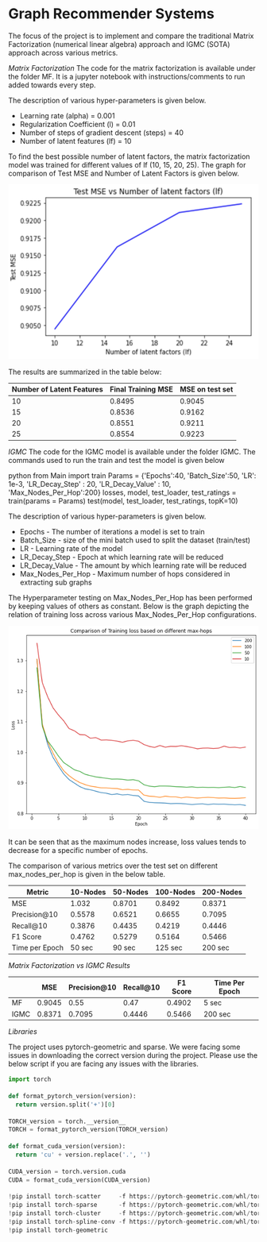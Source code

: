 # Graph Recommender Systems

The focus of the project is to implement and compare the traditional Matrix Factorization (numerical linear algebra) approach and IGMC (SOTA) approach across various metrics.

*Matrix Factorization*
The code for the matrix factorization is available under the folder MF. It is a jupyter notebook with instructions/comments to run added towards every step.

The description of various hyper-parameters is given below.

* Learning rate (alpha) = 0.001
* Regularization Coefficient (l) = 0.01
* Number of steps of gradient descent (steps) = 40
* Number of latent features (lf) = 10

To find the best possible number of latent factors, the matrix factorization model was trained for different values of lf (10, 15, 20, 25). The graph for comparison of Test MSE and Number of Latent Factors is given below. 

<img title="Test MSE VS Number of Latent Factors" alt="Alt text" src="TestMSEvsLF.png" style="width:516px; height:352px">

The results are summarized in the table below:

| Number of Latent Features        | Final Training MSE     | MSE on test set | 
|--------------|-----------|------------|
| 10 | 0.8495 | 0.9045 |
| 15 | 0.8536 | 0.9162 |
| 20 | 0.8551 | 0.9211 |
| 25 | 0.8554 | 0.9223 |

*IGMC*
The code for the IGMC model is available under the folder IGMC.
The commands used to run the train and test the model is given below

python
  from Main import train
  Params = {'Epochs':40, 'Batch_Size':50, 'LR': 1e-3, 'LR_Decay_Step' : 20, 'LR_Decay_Value' : 10, 'Max_Nodes_Per_Hop':200}
  losses, model, test_loader, test_ratings = train(params = Params)
  test(model, test_loader, test_ratings, topK=10)

The description of various hyper-parameters is given below.

* Epochs - The number of iterations a model is set to train
* Batch_Size - size of the mini batch used to split the dataset (train/test)
* LR - Learning rate of the model
* LR_Decay_Step - Epoch at which learning rate will be reduced
* LR_Decay_Value - The amount by which learning rate will be reduced 
* Max_Nodes_Per_Hop - Maximum number of hops considered in extracting sub graphs

The Hyperparameter testing on Max_Nodes_Per_Hop has been performed by keeping values of others as constant.
Below is the graph depicting the relation of training loss across various Max_Nodes_Per_Hop configurations.

<img title="Comparison of training loss over max_nodes_hop" alt="Alt text" src="TrainingLossVsMaxHops.png">

It can be seen that as the maximum nodes increase, loss values tends to decrease for a specific number of epochs.

The comparison of various metrics over the test set on different max_nodes_per_hop is given in the below table.

| Metric        | 10-Nodes     | 50-Nodes |  100-Nodes |  200-Nodes | 
|--------------|-----------|------------|------------|------------|
| MSE | 1.032 | 0.8701 | 0.8492 | 0.8371 |
| Precision@10 | 0.5578 | 0.6521 | 0.6655 | 0.7095 |
| Recall@10 | 0.3876 | 0.4435 | 0.4219 | 0.4446 |
| F1 Score | 0.4762 | 0.5279 | 0.5164 | 0.5466 |
| Time per Epoch | 50 sec | 90 sec | 125 sec | 200 sec |

*Matrix Factorization vs IGMC Results*

|         | MSE     | Precision@10 |  Recall@10 | F1 Score | Time Per Epoch | 
|--------------|-----------|------------|------------|------------| ------------|
| MF |  0.9045 | 0.55 | 0.47 | 0.4902 | 5 sec | 
| IGMC |  0.8371 | 0.7095 | 0.4446 | 0.5466 | 200 sec |

*Libraries*

The project uses pytorch-geometric and sparse. We were facing some issues in downloading the correct version during the project. Please use the below script if you are facing any issues with the libraries.

```python
import torch

def format_pytorch_version(version):
  return version.split('+')[0]

TORCH_version = torch.__version__
TORCH = format_pytorch_version(TORCH_version)

def format_cuda_version(version):
  return 'cu' + version.replace('.', '')

CUDA_version = torch.version.cuda
CUDA = format_cuda_version(CUDA_version)

!pip install torch-scatter     -f https://pytorch-geometric.com/whl/torch-{TORCH}+{CUDA}.html
!pip install torch-sparse      -f https://pytorch-geometric.com/whl/torch-{TORCH}+{CUDA}.html
!pip install torch-cluster     -f https://pytorch-geometric.com/whl/torch-{TORCH}+{CUDA}.html
!pip install torch-spline-conv -f https://pytorch-geometric.com/whl/torch-{TORCH}+{CUDA}.html
!pip install torch-geometric
``` 
